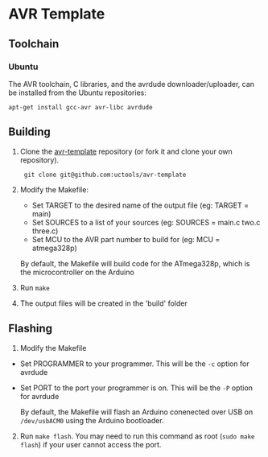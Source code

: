 AVR Template
============

## Toolchain

### Ubuntu

The AVR toolchain, C libraries, and the avrdude downloader/uploader, can be
installed from the Ubuntu repositories:

    apt-get install gcc-avr avr-libc avrdude

## Building

1. Clone the [avr-template](https://github.com/uctools/avr-templates) repository
   (or fork it and clone your own repository).

        git clone git@github.com:uctools/avr-template

2. Modify the Makefile:
    * Set TARGET to the desired name of the output file (eg: TARGET = main)
    * Set SOURCES to a list of your sources (eg: SOURCES = main.c two.c three.c)
    * Set MCU to the AVR part number to build for (eg: MCU = atmega328p)

    By default, the Makefile will build code for the ATmega328p, which is the
    microcontroller on the Arduino

3. Run `make`

4. The output files will be created in the 'build' folder

## Flashing

1. Modify the Makefile
  * Set PROGRAMMER to your programmer. This will be the `-c` option for avrdude
  * Set PORT to the port your programmer is on. This will be the `-P` option for 
    avrdude

    By default, the Makefile will flash an Arduino conenected over USB on
    `/dev/usbACM0` using the Arduino bootloader.

2. Run `make flash`. You may need to run this command as root (`sudo make
   flash`) if your user cannot access the port.
